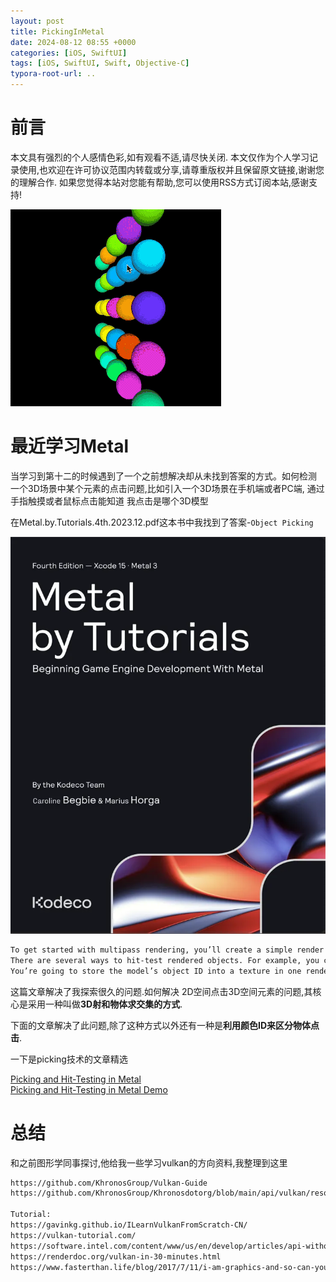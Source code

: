 ```yaml
---
layout: post
title: PickingInMetal
date: 2024-08-12 08:55 +0000
categories: [iOS, SwiftUI]
tags: [iOS, SwiftUI, Swift, Objective-C]
typora-root-url: ..
---
```


# 前言

本文具有强烈的个人感情色彩,如有观看不适,请尽快关闭. 本文仅作为个人学习记录使用,也欢迎在许可协议范围内转载或分享,请尊重版权并且保留原文链接,谢谢您的理解合作. 如果您觉得本站对您能有帮助,您可以使用RSS方式订阅本站,感谢支持!


![](/assets/images/20240813PickingAndHitTestinginMetal/picking.gif)


# 最近学习Metal

当学习到第十二的时候遇到了一个之前想解决却从未找到答案的方式。如何检测 一个3D场景中某个元素的点击问题,比如引入一个3D场景在手机端或者PC端, 通过手指触摸或者鼠标点击能知道 我点击是哪个3D模型

在Metal.by.Tutorials.4th.2023.12.pdf这本书中我找到了答案-`Object Picking`

![](/assets/images/20240813PickingAndHitTestinginMetal/Metal.by.Tutorials.4th.2023.12.webp)


``` sh
To get started with multipass rendering, you’ll create a simple render pass that adds object picking to your app. When you click a model in your scene, that model will render in a slightly different shade.
There are several ways to hit-test rendered objects. For example, you could do the math to convert the 2D touch location to a 3D ray and then perform ray intersection to see which object intersects the ray. Warren Moore describes this method in his Picking and Hit-Testing in Metal (https://bit.ly/3rlzm9b) article. Alternatively, you could render a texture where each object is rendered in a different color or object ID. Then, you calculate the texture coordinate from the screen touch location and read the texture to see which object was hit.
You’re going to store the model’s object ID into a texture in one render pass. You’ll then send the touch location to the fragment shader in the second render pass and read the texture from the first pass. If the fragment being rendered is from the selected object, you’ll render that fragment in a different color.

```

这篇文章解决了我探索很久的问题.如何解决 2D空间点击3D空间元素的问题,其核心是采用一种叫做**3D射和物体求交集的方式**.

下面的文章解决了此问题,除了这种方式以外还有一种是**利用颜色ID来区分物体点击**.

一下是picking技术的文章精选 

[Picking and Hit-Testing in Metal](https://bit.ly/3rlzm9b)  
[Picking and Hit-Testing in Metal Demo](https://github.com/metal-by-example/metal-picking)

# 总结

和之前图形学同事探讨,他给我一些学习vulkan的方向资料,我整理到这里 

``` sh
https://github.com/KhronosGroup/Vulkan-Guide
https://github.com/KhronosGroup/Khronosdotorg/blob/main/api/vulkan/resources.md

Tutorial:
https://gavinkg.github.io/ILearnVulkanFromScratch-CN/
https://vulkan-tutorial.com/
https://software.intel.com/content/www/us/en/develop/articles/api-without-secrets-introduction-to-vulkan-preface.html
https://renderdoc.org/vulkan-in-30-minutes.html
https://www.fasterthan.life/blog/2017/7/11/i-am-graphics-and-so-can-you-part-1
``` 

